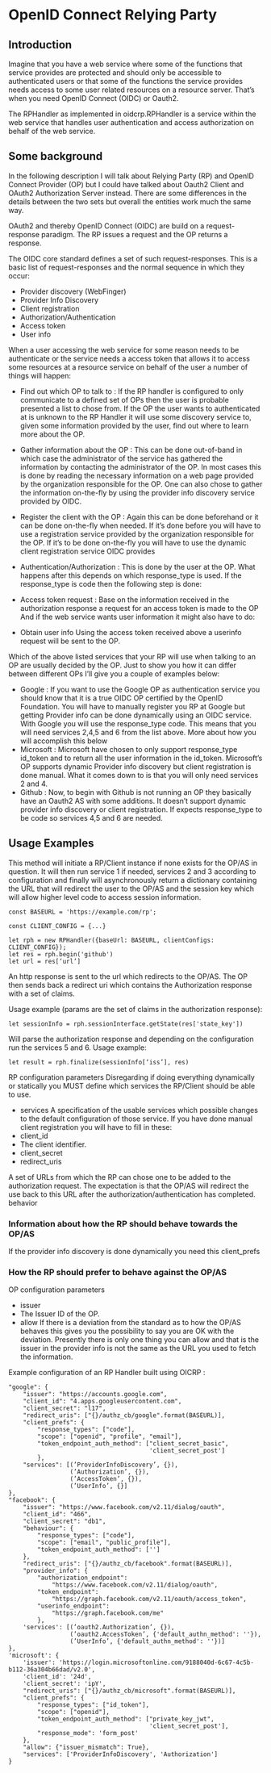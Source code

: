 OpenID Connect Relying Party
============================

## Introduction
Imagine that you have a web service where some of the functions that service provides are protected and should only be accessible to authenticated users or that some of the functions the service provides needs access to some user related resources on a resource server. That’s when you need OpenID Connect (OIDC) or Oauth2.

The RPHandler as implemented in oidcrp.RPHandler is a service within the web service that handles user authentication and access authorization on behalf of the web service.

## Some background
In the following description I will talk about Relying Party (RP) and OpenID Connect Provider (OP) but I could have talked about Oauth2 Client and OAuth2 Authorization Server instead. There are some differences in the details between the two sets but overall the entities work much the same way.

OAuth2 and thereby OpenID Connect (OIDC) are build on a request-response paradigm. The RP issues a request and the OP returns a response.

The OIDC core standard defines a set of such request-responses. This is a basic list of request-responses and the normal sequence in which they occur:

* Provider discovery (WebFinger)
* Provider Info Discovery
* Client registration
* Authorization/Authentication
* Access token
* User info

When a user accessing the web service for some reason needs to be authenticate or the service needs a access token that allows it to access some resources at a resource service on behalf of the user a number of things will happen:

* Find out which OP to talk to :
If the RP handler is configured to only communicate to a defined set of OPs then the user is probable presented a list to chose from. If the OP the user wants to authenticated at is unknown to the RP Handler it will use some discovery service to, given some information provided by the user, find out where to learn more about the OP.

* Gather information about the OP :
This can be done out-of-band in which case the administrator of the service has gathered the information by contacting the administrator of the OP. In most cases this is done by reading the necessary information on a web page provided by the organization responsible for the OP. One can also chose to gather the information on-the-fly by using the provider info discovery service provided by OIDC.

* Register the client with the OP :
Again this can be done beforehand or it can be done on-the-fly when needed. If it’s done before you will have to use a registration service provided by the organization responsible for the OP. If it’s to be done on-the-fly you will have to use the dynamic client registration service OIDC provides

* Authentication/Authorization :
This is done by the user at the OP.
What happens after this depends on which response_type is used. If the response_type is code then the following step is done:

* Access token request : 
Base on the information received in the authorization response a request for an access token is made to the OP
And if the web service wants user information it might also have to do:

* Obtain user info
Using the access token received above a userinfo request will be sent to the OP.




Which of the above listed services that your RP will use when talking to an OP are usually decided by the OP. Just to show you how it can differ between different OPs I’ll give you a couple of examples below:

* Google : 
If you want to use the Google OP as authentication service you should know that it is a true OIDC OP certified by the OpenID Foundation. You will have to manually register you RP at Google but getting Provider info can be done dynamically using an OIDC service. With Google you will use the response_type code. This means that you will need services 2,4,5 and 6 from the list above. More about how you will accomplish this below
* Microsoft :
Microsoft have chosen to only support response_type id_token and to return all the user information in the id_token. Microsoft’s OP supports dynamic Provider info discovery but client registration is done manual. What it comes down to is that you will only need services 2 and 4.
* Github : 
Now, to begin with Github is not running an OP they basically have an Oauth2 AS with some additions. It doesn’t support dynamic provider info discovery or client registration. If expects response_type to be code so services 4,5 and 6 are needed.


## Usage Examples
This method will initiate a RP/Client instance if none exists for the OP/AS in question. It will then run service 1 if needed, services 2 and 3 according to configuration and finally will asynchronously return a dictionary containing the URL that will redirect the user to the OP/AS and the session key which will allow higher level code to access session information. 

```
const BASEURL = 'https://example.com/rp';

const CLIENT_CONFIG = {...}

let rph = new RPHandler({baseUrl: BASEURL, clientConfigs: CLIENT_CONFIG});
let res = rph.begin('github')
let url = res[‘url’]
```

An http response is sent to the url which redirects to the OP/AS. The OP then sends back a redirect uri which contains the Authorization response with a set of claims. 

Usage example (params are the set of claims in the authorization response):
```
let sessionInfo = rph.sessionInterface.getState(res['state_key'])
```

Will parse the authorization response and depending on the configuration run the services 5 and 6.
Usage example:
```
let result = rph.finalize(sessionInfo[‘iss’], res)
```

RP configuration parameters
Disregarding if doing everything dynamically or statically you MUST define which services the RP/Client should be able to use.
* services
A specification of the usable services which possible changes to the default configuration of those service.
If you have done manual client registration you will have to fill in these:
* client_id
* The client identifier.
* client_secret
* redirect_uris

A set of URLs from which the RP can chose one to be added to the authorization request. The expectation is that the OP/AS will redirect the use back to this URL after the authorization/authentication has completed.
behavior

### Information about how the RP should behave towards the OP/AS
If the provider info discovery is done dynamically you need this
client_prefs

### How the RP should prefer to behave against the OP/AS
OP configuration parameters
* issuer
* The Issuer ID of the OP.
* allow
If there is a deviation from the standard as to how the OP/AS behaves this gives you the possibility to say you are OK with the deviation. Presently there is only one thing you can allow and that is the issuer in the provider info is not the same as the URL you used to fetch the information.
 
Example configuration of an RP Handler built using OICRP :  
```
"google": {
    "issuer": "https://accounts.google.com",
    "client_id": "4.apps.googleusercontent.com",
    "client_secret": "l17",
    "redirect_uris": ["{}/authz_cb/google".format(BASEURL)],
    "client_prefs": {
        "response_types": ["code"],
        "scope": ["openid", "profile", "email"],
        "token_endpoint_auth_method": ["client_secret_basic",
                                       'client_secret_post']
        },
    "services": [(’ProviderInfoDiscovery’, {}),
                 (’Authorization’, {}),
                 (’AccessToken’, {}), 
                 (’UserInfo’, {}]
},
"facebook": {
    "issuer": "https://www.facebook.com/v2.11/dialog/oauth",
    "client_id": "466",
    "client_secret": "db1",
    "behaviour": {
        "response_types": ["code"],
        "scope": ["email", "public_profile"],
        "token_endpoint_auth_method": ['']
    },
    "redirect_uris": ["{}/authz_cb/facebook".format(BASEURL)],
    "provider_info": {
        "authorization_endpoint":
            "https://www.facebook.com/v2.11/dialog/oauth",
        "token_endpoint":
            "https://graph.facebook.com/v2.11/oauth/access_token",
        "userinfo_endpoint":
            "https://graph.facebook.com/me"
        },
    'services': [(’oauth2.Authorization’, {}),
                 (’oauth2.AccessToken’, {'default_authn_method': ''}),
                 (’UserInfo’, {'default_authn_method': ''})]
},
'microsoft': {
    'issuer': 'https://login.microsoftonline.com/9188040d-6c67-4c5b-b112-36a304b66dad/v2.0',
    'client_id': '24d',
    'client_secret': 'ipY',
    "redirect_uris": ["{}/authz_cb/microsoft".format(BASEURL)],
    "client_prefs": {
        "response_types": ["id_token"],
        "scope": ["openid"],
        "token_endpoint_auth_method": ["private_key_jwt",
                                       'client_secret_post'],
        "response_mode": 'form_post'
    },
    "allow": {"issuer_mismatch": True},
    "services": ['ProviderInfoDiscovery', 'Authorization']
}
```






